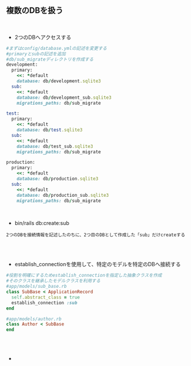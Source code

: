 ## 複数のDBを扱う  
<br>

- 2つのDBへアクセスする  
```rb
#まずはconfig/database.ymlの記述を変更する
#primaryとsubの記述を追加
#db/sub_migrateディレクトリを作成する
development:
  primary:
    <<: *default
    database: db/development.sqlite3
  sub:
    <<: *default
    database: db/development_sub.sqlite3
    migrations_paths: db/sub_migrate

test:
  primary:
    <<: *default
    database: db/test.sqlite3
  sub:
    <<: *default
    database: db/test_sub.sqlite3
    migrations_paths: db/sub_migrate

production:
  primary:
    <<: *default
    database: db/production.sqlite3
  sub:
    <<: *default
    database: db/production_sub.sqlite3
    migrations_paths: db/sub_migrate
```
<br>

- bin/rails db:create:sub  
```
2つのDBを接続情報を記述したのちに、2つ目のDBとして作成した「sub」だけcreateする
```
<br>
<br>

- establish_connectionを使用して、特定のモデルを特定のDBへ接続する  
```rb
#役割を明確にするためestablish_connectionを指定した抽象クラスを作成
#そのクラスを継承したモデルクラスを利用する
#app/models/sub_base.rb
class SubBase < ApplicationRecord
  self.abstract_class = true
  establish_connection :sub
end

#app/models/author.rb
class Author < SubBase
end
```

<br>
<br>

- 